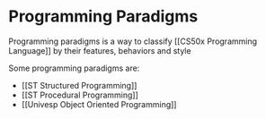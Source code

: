 # Programming Paradigms
Programming paradigms is a way to classify [[CS50x Programming Language]] by their features, behaviors and style

Some programming paradigms are:
- [[ST Structured Programming]]
- [[ST Procedural Programming]]
- [[Univesp Object Oriented Programming]]

